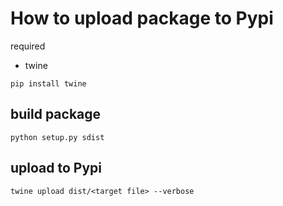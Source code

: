# How to upload package to Pypi
required
- twine 
```
pip install twine
```

## build package
```
python setup.py sdist
```

## upload to Pypi
```
twine upload dist/<target file> --verbose
```